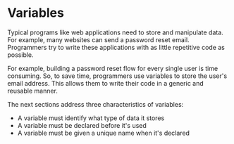 # Variables

Typical programs like web applications need to store and manipulate data. For example, many websites can send a password reset email. Programmers try to write these applications with as little repetitive code as possible.

For example, building a password reset flow for every single user is time consuming. So, to save time, programmers use variables to store the user's email address. This allows them to write their code in a generic and reusable manner.

The next sections address three characteristics of variables:

-   A variable must identify what type of data it stores
-   A variable must be declared before it's used
-   A variable must be given a unique name when it's declared